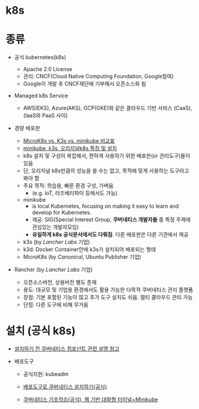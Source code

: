 # k8s

# 종류
- 공식 kubernetes(k8s)
    - Apache 2.0 License
    - 관리: CNCF(Cloud Native Computing Foundation, Google참여)
    - Google이 개발 후 CNCF재단에 기부해서 오픈소스화 됨
- Managed k8s Service
    - AWS(EKS), Azure(AKS), GCP(GKE)와 같은 클라우드 기반 서비스 (CaaS), (IaaS와 PaaS 사이)

- 경량 배포판
    - [MicroK8s vs. K3s vs. minikube 비교표](https://microk8s.io/compare)
    - [minikube, k3s, 오리지널k8s 특징 및 설치](https://www.samsungsds.com/kr/insights/kubernetes-2.html?moreCnt=0&backTypeId=&category=)
    - k8s 설치 및 구성이 복잡해서, 편하게 사용하기 위한 배포판(or 관리도구)들이 있음
    - 단, 오리지널 k8s만큼의 성능을 쓸 수는 없고, 목적에 맞게 사용하는 도구라고 봐야 함
    - 주요 목적: 학습용, 빠른 환경 구성, 가벼움
        - (e.g. IoT, 라즈베리파이 등에서도 가능)
    - minikube
        - is local Kubernetes, focusing on making it easy to learn and develop for Kubernetes.
        - 제공: SIG(Special Interest Group, **쿠버네티스 개발자들** 중 특정 주제에 관심있는 개발자모임)
        - **유일하게 k8s 공식문서에서도 다뤄짐**. 다른 배포판은 다른 기관에서 제공
    - k3s (by *Lancher Labs* 기업)
    - k3d: Docker Container안에 k3s가 설치되어 배포되는 형태
    - MicroK8s (by *Canonical*, Ubuntu Publisher 기업)
- Rancher (by *Lancher Labs* 기업)
    - 오픈소스버전, 상용버전 별도 존재
    - 용도: 대규모 및 기업용 환경에서도 활용 가능한 다목적 쿠버네티스 관리 플랫폼
    - 장점: 기본 포함된 기능이 많고 추가 도구 설치도 쉬움. 멀티 클라우드 관리 가능
    - 단점: 다른 도구에 비해 무거움

# 설치 (공식 k8s)
- [설치하기 전 쿠버네티스 컴포넌트 관련 설명 참고](https://kubernetes.io/ko/docs/setup/)

- 배포도구
    - 공식지원: kubeadm
    - [배포도구로 쿠버네티스 설치하기(공식)](https://kubernetes.io/ko/docs/setup/production-environment/tools/)

    - [쿠버네티스 기초학습(공식), 웹 기반 대화형 터미널+Minikube](https://kubernetes.io/ko/docs/tutorials/kubernetes-basics/)

